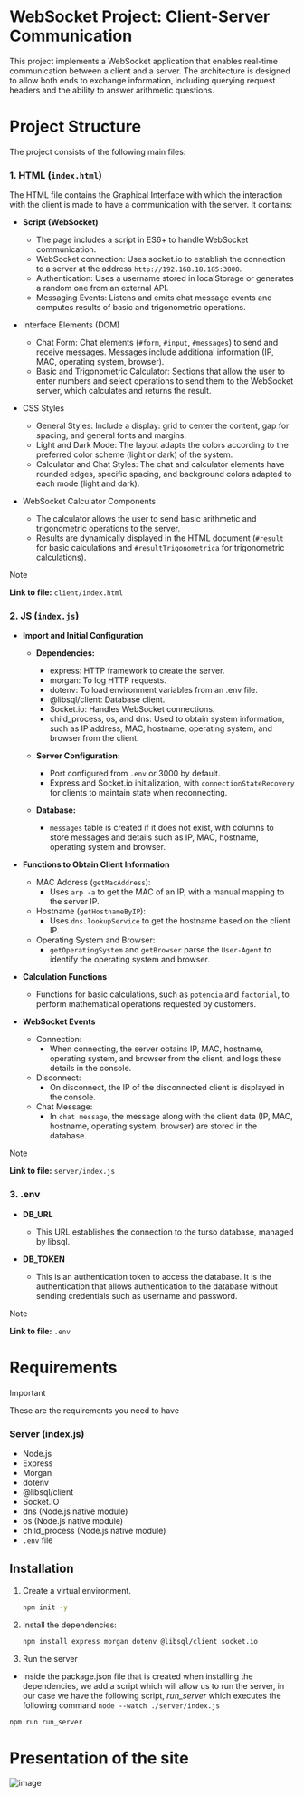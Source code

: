 # WebSocket Project: Client-Server Communication
This project implements a WebSocket application that enables real-time communication between a client and a server. The architecture is designed to allow both ends to exchange information, including querying request headers and the ability to answer arithmetic questions.

# Project Structure

The project consists of the following main files:

### **1. HTML (`index.html`)**

The HTML file contains the Graphical Interface with which the interaction with the client is made to have a communication with the server. It contains:

- **Script (WebSocket)**
  - The page includes a script in ES6+ to handle WebSocket communication.
  - WebSocket connection: Uses socket.io to establish the connection to a server at the address ```` http://192.168.18.185:3000 ````.
  - Authentication: Uses a username stored in localStorage or generates a random one from an external API.
  - Messaging Events: Listens and emits chat message events and computes results of basic and trigonometric operations.

- Interface Elements (DOM)
  - Chat Form: Chat elements (```` #form ````, ```` #input ````, ```` #messages ````) to send and receive messages. Messages include additional information (IP, MAC, operating system, browser).
  - Basic and Trigonometric Calculator: Sections that allow the user to enter numbers and select operations to send them to the WebSocket server, which calculates and returns the result.

- CSS Styles
  - General Styles: Include a display: grid to center the content, gap for spacing, and general fonts and margins.
  - Light and Dark Mode: The layout adapts the colors according to the preferred color scheme (light or dark) of the system.
  - Calculator and Chat Styles: The chat and calculator elements have rounded edges, specific spacing, and background colors adapted to each mode (light and dark).

- WebSocket Calculator Components
  - The calculator allows the user to send basic arithmetic and trigonometric operations to the server.
  - Results are dynamically displayed in the HTML document (```` #result ```` for basic calculations and ```` #resultTrigonometrica ```` for trigonometric calculations).

> [!NOTE]
> **Link to file:** ```` client/index.html ````

### **2. JS (`index.js`)**

- **Import and Initial Configuration**
  - **Dependencies:**
    - express: HTTP framework to create the server.
    - morgan: To log HTTP requests.
    - dotenv: To load environment variables from an .env file.
    - @libsql/client: Database client.
    - Socket.io: Handles WebSocket connections.
    - child_process, os, and dns: Used to obtain system information, such as IP address, MAC, hostname, operating system, and browser from the client.

  - **Server Configuration:**
      - Port configured from ```` .env ```` or 3000 by default.
      - Express and Socket.io initialization, with ```` connectionStateRecovery ```` for clients to maintain state when reconnecting.

  - **Database:**
      - ```` messages ```` table is created if it does not exist, with columns to store messages and details such as IP, MAC, hostname, operating system and browser.

- **Functions to Obtain Client Information**
  - MAC Address (````getMacAddress````):
    - Uses ````arp -a```` to get the MAC of an IP, with a manual mapping to the server IP.
  - Hostname (````getHostnameByIP````):
    - Uses ````dns.lookupService```` to get the hostname based on the client IP.
  - Operating System and Browser:
    - ````getOperatingSystem```` and ````getBrowser```` parse the ````User-Agent```` to identify the operating system and browser.

- **Calculation Functions**
  - Functions for basic calculations, such as ````potencia```` and ````factorial````, to perform mathematical operations requested by customers.

- **WebSocket Events**
  - Connection:
    - When connecting, the server obtains IP, MAC, hostname, operating system, and browser from the client, and logs these details in the console.
  - Disconnect:
    - On disconnect, the IP of the disconnected client is displayed in the console.
  - Chat Message:
    - In ````chat message````, the message along with the client data (IP, MAC, hostname, operating system, browser) are stored in the database.

> [!NOTE]
> **Link to file:** ```` server/index.js ````

### **3. .env**

- **DB_URL**
  - This URL establishes the connection to the turso database, managed by libsql.

- **DB_TOKEN**
  - This is an authentication token to access the database. It is the authentication that allows authentication to the database without sending credentials such as username and password.

> [!NOTE]
> **Link to file:** ````.env````

# Requirements
> [!IMPORTANT]
> These are the requirements you need to have

### **Server (index.js)**
- Node.js
- Express
- Morgan
- dotenv
- @libsql/client
- Socket.IO
- dns (Node.js native module)
- os (Node.js native module)
- child_process (Node.js native module)
- ````.env```` file

## Installation
1. Create a virtual environment.
   ````bash
   npm init -y
   ````

2. Install the dependencies:
   ````bash
   npm install express morgan dotenv @libsql/client socket.io
   ````

3. Run the server

  - Inside the package.json file that is created when installing the dependencies, we add a script which will allow us to run the server, in our case we have the following script, *run_server* which executes the following command ````node --watch ./server/index.js````
   ````bash
   npm run run_server
   ````

# Presentation of the site
![image](https://github.com/user-attachments/assets/566caa7e-bbbb-4609-85ff-7737942a30f3)

